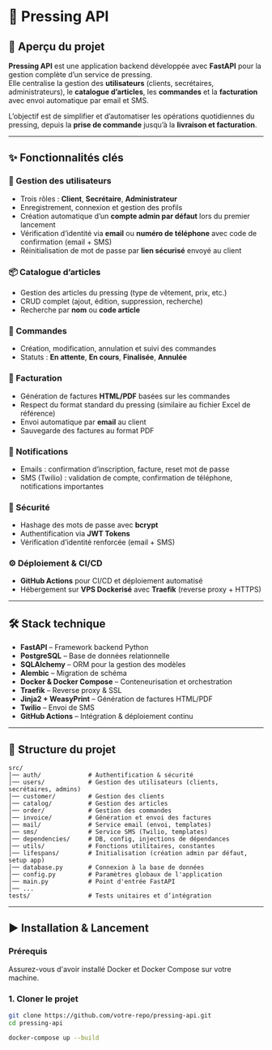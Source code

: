 # 🧺 Pressing API

## 🚀 Aperçu du projet
**Pressing API** est une application backend développée avec **FastAPI** pour la gestion complète d’un service de pressing.  
Elle centralise la gestion des **utilisateurs** (clients, secrétaires, administrateurs), le **catalogue d’articles**, les **commandes** et la **facturation** avec envoi automatique par email et SMS.  

L’objectif est de simplifier et d’automatiser les opérations quotidiennes du pressing, depuis la **prise de commande** jusqu’à la **livraison et facturation**.

---

## ✨ Fonctionnalités clés

### 👥 Gestion des utilisateurs
- Trois rôles : **Client**, **Secrétaire**, **Administrateur**  
- Enregistrement, connexion et gestion des profils  
- Création automatique d’un **compte admin par défaut** lors du premier lancement  
- Vérification d’identité via **email** ou **numéro de téléphone** avec code de confirmation (email + SMS)  
- Réinitialisation de mot de passe par **lien sécurisé** envoyé au client  

### 📦 Catalogue d’articles
- Gestion des articles du pressing (type de vêtement, prix, etc.)  
- CRUD complet (ajout, édition, suppression, recherche)  
- Recherche par **nom** ou **code article**  

### 📜 Commandes
- Création, modification, annulation et suivi des commandes  
- Statuts : **En attente**, **En cours**, **Finalisée**, **Annulée**  

### 🧾 Facturation
- Génération de factures **HTML/PDF** basées sur les commandes  
- Respect du format standard du pressing (similaire au fichier Excel de référence)  
- Envoi automatique par **email** au client  
- Sauvegarde des factures au format PDF  

### 📧 Notifications
- Emails : confirmation d’inscription, facture, reset mot de passe  
- SMS (Twilio) : validation de compte, confirmation de téléphone, notifications importantes  

### 🔑 Sécurité
- Hashage des mots de passe avec **bcrypt**  
- Authentification via **JWT Tokens**  
- Vérification d’identité renforcée (email + SMS)  

### ⚙️ Déploiement & CI/CD
- **GitHub Actions** pour CI/CD et déploiement automatisé  
- Hébergement sur **VPS Dockerisé** avec **Traefik** (reverse proxy + HTTPS)  

---

## 🛠️ Stack technique

- **FastAPI** – Framework backend Python  
- **PostgreSQL** – Base de données relationnelle  
- **SQLAlchemy** – ORM pour la gestion des modèles  
- **Alembic** – Migration de schéma  
- **Docker & Docker Compose** – Conteneurisation et orchestration  
- **Traefik** – Reverse proxy & SSL  
- **Jinja2 + WeasyPrint** – Génération de factures HTML/PDF  
- **Twilio** – Envoi de SMS  
- **GitHub Actions** – Intégration & déploiement continu  

---

## 📂 Structure du projet

```
src/
│── auth/             # Authentification & sécurité
│── users/            # Gestion des utilisateurs (clients, secrétaires, admins)
│── customer/         # Gestion des clients
│── catalog/          # Gestion des articles
│── order/            # Gestion des commandes
│── invoice/          # Génération et envoi des factures
│── mail/             # Service email (envoi, templates)
│── sms/              # Service SMS (Twilio, templates)
│── dependencies/     # DB, config, injections de dépendances
│── utils/            # Fonctions utilitaires, constantes
│── lifespans/        # Initialisation (création admin par défaut, setup app)
│── database.py       # Connexion à la base de données
│── config.py         # Paramètres globaux de l'application
│── main.py           # Point d'entrée FastAPI
│── ...
tests/                # Tests unitaires et d’intégration

```

---

## ▶️ Installation & Lancement
### Prérequis
Assurez-vous d'avoir installé Docker et Docker Compose sur votre machine.

### 1. Cloner le projet
```bash
git clone https://github.com/votre-repo/pressing-api.git
cd pressing-api

docker-compose up --build
